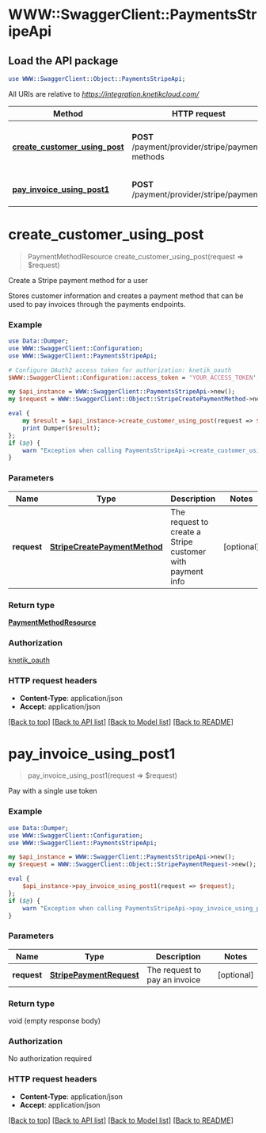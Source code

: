 # WWW::SwaggerClient::PaymentsStripeApi

## Load the API package
```perl
use WWW::SwaggerClient::Object::PaymentsStripeApi;
```

All URIs are relative to *https://integration.knetikcloud.com/*

Method | HTTP request | Description
------------- | ------------- | -------------
[**create_customer_using_post**](PaymentsStripeApi.md#create_customer_using_post) | **POST** /payment/provider/stripe/payment-methods | Create a Stripe payment method for a user
[**pay_invoice_using_post1**](PaymentsStripeApi.md#pay_invoice_using_post1) | **POST** /payment/provider/stripe/payments | Pay with a single use token


# **create_customer_using_post**
> PaymentMethodResource create_customer_using_post(request => $request)

Create a Stripe payment method for a user

Stores customer information and creates a payment method that can be used to pay invoices through the payments endpoints.

### Example 
```perl
use Data::Dumper;
use WWW::SwaggerClient::Configuration;
use WWW::SwaggerClient::PaymentsStripeApi;

# Configure OAuth2 access token for authorization: knetik_oauth
$WWW::SwaggerClient::Configuration::access_token = 'YOUR_ACCESS_TOKEN';

my $api_instance = WWW::SwaggerClient::PaymentsStripeApi->new();
my $request = WWW::SwaggerClient::Object::StripeCreatePaymentMethod->new(); # StripeCreatePaymentMethod | The request to create a Stripe customer with payment info

eval { 
    my $result = $api_instance->create_customer_using_post(request => $request);
    print Dumper($result);
};
if ($@) {
    warn "Exception when calling PaymentsStripeApi->create_customer_using_post: $@\n";
}
```

### Parameters

Name | Type | Description  | Notes
------------- | ------------- | ------------- | -------------
 **request** | [**StripeCreatePaymentMethod**](StripeCreatePaymentMethod.md)| The request to create a Stripe customer with payment info | [optional] 

### Return type

[**PaymentMethodResource**](PaymentMethodResource.md)

### Authorization

[knetik_oauth](../README.md#knetik_oauth)

### HTTP request headers

 - **Content-Type**: application/json
 - **Accept**: application/json

[[Back to top]](#) [[Back to API list]](../README.md#documentation-for-api-endpoints) [[Back to Model list]](../README.md#documentation-for-models) [[Back to README]](../README.md)

# **pay_invoice_using_post1**
> pay_invoice_using_post1(request => $request)

Pay with a single use token

### Example 
```perl
use Data::Dumper;
use WWW::SwaggerClient::Configuration;
use WWW::SwaggerClient::PaymentsStripeApi;

my $api_instance = WWW::SwaggerClient::PaymentsStripeApi->new();
my $request = WWW::SwaggerClient::Object::StripePaymentRequest->new(); # StripePaymentRequest | The request to pay an invoice

eval { 
    $api_instance->pay_invoice_using_post1(request => $request);
};
if ($@) {
    warn "Exception when calling PaymentsStripeApi->pay_invoice_using_post1: $@\n";
}
```

### Parameters

Name | Type | Description  | Notes
------------- | ------------- | ------------- | -------------
 **request** | [**StripePaymentRequest**](StripePaymentRequest.md)| The request to pay an invoice | [optional] 

### Return type

void (empty response body)

### Authorization

No authorization required

### HTTP request headers

 - **Content-Type**: application/json
 - **Accept**: application/json

[[Back to top]](#) [[Back to API list]](../README.md#documentation-for-api-endpoints) [[Back to Model list]](../README.md#documentation-for-models) [[Back to README]](../README.md)

